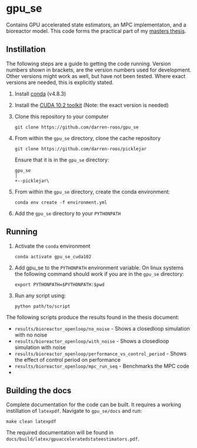# gpu_se
Contains GPU accelerated state estimators, an MPC implementaton,
and a bioreactor model.
This code forms the practical part of my [masters thesis](https://github.com/darren-roos/thesis).

## Instillation
The following steps are a guide to getting the code running.
Version numbers shown in brackets, are the version numbers used for development.
Other versions might work as well, but have not been tested.
Where exact versions are needed, this is explicitly stated.

1. Install [conda](https://docs.conda.io/projects/conda/en/latest/user-guide/install/index.html) (v4.8.3)

2. Install the [CUDA 10.2 toolkit](https://developer.nvidia.com/cuda-10.2-download-archive)
    (Note: the exact version is needed)

3. Clone this repository to your computer
    ```shell script
    git clone https://github.com/darren-roos/gpu_se
    ```

4. From within the `gpu_se` directory, clone the cache repository
    ```shell script
    git clone https://github.com/darren-roos/picklejar
    ```
   
   Ensure that it is in the `gpu_se` directory:
   ```
   gpu_se
   |
   +--picklejar\
   ```

5. From within the `gpu_se` directory, create the conda environment:
   ```shell script
   conda env create -f environment.yml
   ```
   
6. Add the `gpu_se` directory to your `PYTHONPATH`

## Running

1. Activate the `conda` environment
   ```shell script
   conda activate gpu_se_cuda102
   ```
   
2. Add gpu_se to the `PYTHONPATH` environment variable.
   On linux systems the following command should work if you are in the `gpu_se`
   directory:
   ```shell script
   export PYTHONPATH=$PYTHONPATH:$pwd
   ```

3. Run any script using:
   ```shell script
   python path/to/script
   ```

The following scripts produce the results found in the thesis document:

- `results/bioreactor_openloop/no_noise` - Shows a closedloop simulation with no noise
- `results/bioreactor_openloop/with_noise` - Shows a closedloop simulation with noise
- `results/bioreactor_openloop/performance_vs_control_period` - Shows the effect of control period on performance
- `results/bioreactor_openloop/mpc_run_seq` - Benchmarks the MPC code
- 

## Building the docs
Complete documentation for the code can be built.
It requires a working instillation of `latexpdf`.
Navigate to `gpu_se/docs` and run:

```shell script
make clean latexpdf
```

The required documentation will be found in `docs/build/latex/gpuacceleratedstateestimators.pdf`.